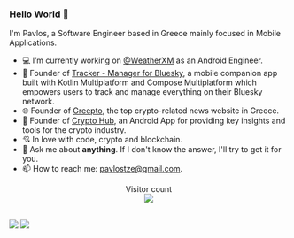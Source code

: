 ### Hello World 👋

I'm Pavlos, a Software Engineer based in Greece mainly focused in Mobile Applications.

- 💻 I’m currently working on [@WeatherXM](https://weatherxm.com/) as an Android Engineer.
- 📲 Founder of [Tracker - Manager for Bluesky](https://linktr.ee/bluesky.tracker), a mobile companion app built with Kotlin Multiplatform and Compose Multiplatform which empowers users to track and manage everything on their Bluesky network.
- 🌐 Founder of [Greepto](https://greepto.gr/), the top crypto-related news website in Greece.
- 📲 Founder of [Crypto Hub](https://play.google.com/store/apps/details?id=com.tzegian.cryptoanalogy), an Android App for providing key insights and tools for the crypto industry.
- 💘 In love with code, crypto and blockchain.
- 💬 Ask me about **anything**. If I don't know the answer, I'll try to get it for you.
- 📫 How to reach me: [pavlostze@gmail.com](pavlostze@gmail.com).

<p align="center"> 
  Visitor count<br>
  <img src="https://profile-counter.glitch.me/PavlosTze/count.svg" />
</p>

<br/>
<div>
  <img src="https://github-readme-stats.vercel.app/api?username=PavlosTze&show_icons=true&theme=nord&count_private=true" />
  <img src="https://github-readme-streak-stats.herokuapp.com?user=PavlosTze&theme=nord&stroke=FFFFFF" />
</div>
